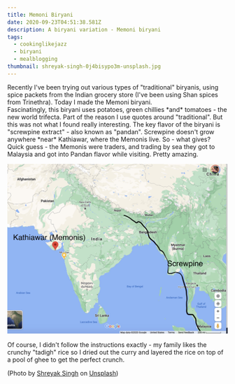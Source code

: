 ```yaml
---
title: Memoni Biryani
date: 2020-09-23T04:51:38.581Z
description: A biryani variation - Memoni biryani
tags:
  - cookinglikejazz
  - biryani
  - mealblogging
thumbnail: shreyak-singh-0j4bisypo3m-unsplash.jpg
---
```





Recently I've been trying out various types of "traditional" biryanis, using spice packets from the Indian grocery store (I've been using Shan spices from Trinethra). Today I made the Memoni biryani. \
Fascinatingly, this biryani uses potatoes, green chillies \*and\* tomatoes - the new world trifecta. Part of the reason I use quotes around "traditional".  But this was not what I found really interesting. The key flavor of the biryani is "screwpine extract" - also known as "pandan". Screwpine doesn't grow anywhere \*near\* Kathiawar, where the Memonis live. So - what gives? Quick guess - the Memonis were traders, and trading by sea they got to Malaysia and got into Pandan flavor while visiting. Pretty amazing.

![Screwpine habitat](screwpine-habitat.jpg "Not nearby at all!")

Of course, I didn't follow the instructions exactly - my family likes the crunchy "tadigh" rice so I dried out the curry and layered the rice on top of a pool of ghee to get the perfect crunch.

(Photo by [Shreyak Singh](https://unsplash.com/@shreyaksingh?utm_source=unsplash&utm_medium=referral&utm_content=creditCopyText) on [Unsplash](https://unsplash.com/s/photos/biryani?utm_source=unsplash&utm_medium=referral&utm_content=creditCopyText))